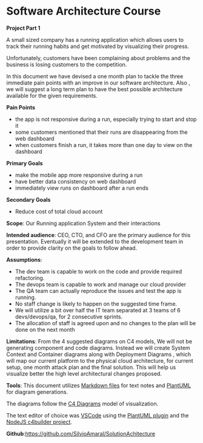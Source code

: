 # Software Architecture Course

**Project Part 1**

A small sized company has a running application which allows users to track their running habits and get motivated by visualizing their progress.

Unfortunately, customers have been complaining about problems and the business is losing customers to the competition. 

In this document we have devised a one month plan to tackle the three immediate pain points with an improve in our software architecture. Also , we will suggest a long term plan to have the best possible architecture available for the given requirements.

**Pain Points**

- the app is not responsive during a run, especially trying to start and stop it
- some customers mentioned that their runs are disappearing from the web dashboard
- when customers finish a run, it takes more than one day to view on the dashboard

**Primary Goals**

- make the mobile app more responsive during a run
- have better data consistency on web dashboard
- immediately view runs on dashboard after a run ends

**Secondary Goals**

- Reduce cost of total cloud account

**Scope**: Our Running application System and their interactions

**Intended audience**: CEO, CTO, and CFO are the primary audience for this presentation. Eventually it will be extended to the development team in order to provide clarity on the goals to follow ahead.

**Assumptions**: 

- The dev team is capable to work on the code and provide required refactoring. 
- The devops team is capable to work and manage our cloud provider   
- The QA team can actually reproduce the issues and test the app is running.
- No staff change is likely to happen on the suggested time frame.
- We will utilize a bit over half the IT team separated at 3 teams of 6 devs/devops/qa, for 2 consecutive sprints. 
- The allocation of staff is agreed upon and no changes to the plan will be done on the next month

**Limitations**: From the 4 suggested diagrams on C4 models, We will not be generating component and code diagrams. Instead we will create System Context and Container diagrams along with Deployment Diagrams , which will map our current platform to the physical cloud architecture, for current setup, one month attack plan and the final solution. This will help us visualize better the high level architectural changes proposed.

**Tools**: 
This document utilizes [Markdown files](https://www.markdownguide.org/) for text notes and [PlantUML](https://plantuml.com/) for diagram generations. 

The diagrams follow the [C4 Diagrams](https://c4model.com/) model of visualization. 

The text editor of choice was [VSCode](https://code.visualstudio.com/) using the [PlantUML plugin](https://marketplace.visualstudio.com/items?itemName=jebbs.plantuml) and the [NodeJS c4builder project](https://adrianvlupu.github.io/C4-Builder/#/).

**Github**:https://github.com/SilvioAmaral/SolutionAchitecture
